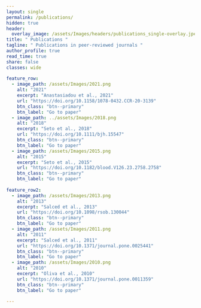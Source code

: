 ```yaml
---
layout: single
permalink: /publications/   
hidden: true
header:
  overlay_image: /assets/Images/headers/publications_single-overlay.jpeg
title: " Publications "
tagline: " Publications in peer-reviewed journals "   
author_profile: true
read_time: true
share: false
classes: wide
    
feature_row:
  - image_path: /assets/Images/2021.png
    alt: "2021"
    excerpt: "Anastasiadou et al., 2021"
    url: "https://doi.org/10.1158/1078-0432.CCR-20-3139"
    btn_class: "btn--primary"
    btn_label: "Go to paper"
  - image_path: ../assets/Images/2018.png
    alt: "2018"
    excerpt: "Seto et al., 2018"
    url: "https://doi.org/10.1111/bjh.15547"
    btn_class: "btn--primary"
    btn_label: "Go to paper"
  - image_path: /assets/Images/2015.png
    alt: "2015"
    excerpt: "Seto et al., 2015"
    url: "https://doi.org/10.1182/blood.V126.23.2758.2758"
    btn_class: "btn--primary"
    btn_label: "Go to paper"
    
feature_row2:
  - image_path: /assets/Images/2013.png
    alt: "2013"
    excerpt: "Salced et al., 2013"
    url: "https://doi.org/10.1098/rsob.130044"
    btn_class: "btn--primary"
    btn_label: "Go to paper"
  - image_path: /assets/Images/2011.png
    alt: "2011"
    excerpt: "Salced et al., 2011"
    url: "https://doi.org/10.1371/journal.pone.0025441"
    btn_class: "btn--primary"
    btn_label: "Go to paper"
  - image_path: /assets/Images/2010.png
    alt: "2010"
    excerpt: "Oliva et al., 2010"
    url: "https://doi.org/10.1371/journal.pone.0011359"
    btn_class: "btn--primary"
    btn_label: "Go to paper"
 
---
```

